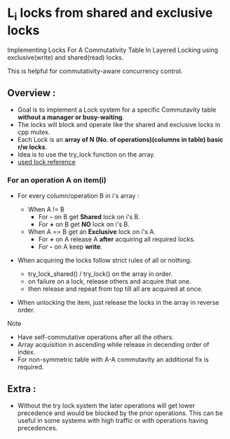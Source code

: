 # L<sub>i</sub> locks from shared and exclusive locks
Implementing Locks For A Commutativity Table In Layered Locking using exclusive(write) and shared(read) locks.

This is helpful for commutativity-aware concurrency control.
## Overview :
- Goal is to implement a Lock system for a specific Commutavity table **without a manager or busy-waiting**.
- The locks will block and operate like the shared and exclusive locks in cpp mutex.
- Each Lock is an **array of N (No. of operations)(columns in table) basic r/w locks**.
- Idea is to use the try_lock function on the array.
- [used lock reference](https://en.cppreference.com/w/cpp/thread/shared_mutex.html)

### For an operation A on item(i)

   - For every column/operation B in i's array :
     - When A != B
       - For **-** on B get **Shared** lock on i's B.
       - For **+** on B get **NO** lock on i's B.
     - When A == B get an **Exclusive** lock on i's A.
       - For **+** on A release A **after** acquiring all required locks.
       - For **-** on A keep **write**.        

   - When acquiring the locks follow strict rules of all or nothing.
     - try_lock_shared() / try_lock() on the array in order.
     - on failure on a lock, release others and acquire that one.
     - then release and repeat from top till all are acquired at once.
     
   - When unlocking the item, just release the locks in the array in reverse order.

> [!NOTE]
> - Have self-commutative operations after all the others.
> - Array acquisition in ascending while release in decending order of index. 
> - For non-symmetric table with A-A commutavity an additional fix is required.

## Extra :
- Without the try lock system the later operations will get lower precedence and would be blocked by the prior operations. This can be useful in some systems with high traffic or with operations having precedences.
